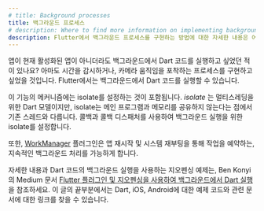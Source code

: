 ```yaml
---
# title: Background processes
title: 백그라운드 프로세스
# description: Where to find more information on implementing background processes in Flutter.
description: Flutter에서 백그라운드 프로세스를 구현하는 방법에 대한 자세한 내용은 어디에서 찾을 수 있나요?
---
```


앱이 현재 활성화된 앱이 아니더라도 백그라운드에서 Dart 코드를 실행하고 싶었던 적이 있나요? 
아마도 시간을 감시하거나, 카메라 움직임을 포착하는 프로세스를 구현하고 싶었을 것입니다. 
Flutter에서는 백그라운드에서 Dart 코드를 실행할 수 있습니다.

이 기능의 메커니즘에는 isolate를 설정하는 것이 포함됩니다. 
_isolate_ 는 멀티스레딩을 위한 Dart 모델이지만, 
isolate는 메인 프로그램과 메모리를 공유하지 않는다는 점에서 기존 스레드와 다릅니다. 
콜백과 콜백 디스패처를 사용하여 백그라운드 실행을 위한 isolate를 설정합니다.

또한, [WorkManager] 플러그인은 앱 재시작 및 시스템 재부팅을 통해 작업을 예약하는, 
지속적인 백그라운드 처리를 가능하게 합니다.

자세한 내용과 Dart 코드의 백그라운드 실행을 사용하는 지오펜싱 예제는, 
Ben Konyi의 Medium 문서 [Flutter 플러그인 및 지오펜싱을 사용하여 백그라운드에서 Dart 실행][background-processes]을 참조하세요. 
이 글의 끝부분에서는 Dart, iOS, Android에 대한 예제 코드와 관련 문서에 대한 링크를 찾을 수 있습니다.
 
[background-processes]: {{site.flutter-medium}}/executing-dart-in-the-background-with-flutter-plugins-and-geofencing-2b3e40a1a124
[WorkManager]: {{site.pub-pkg}}/workmanager 
